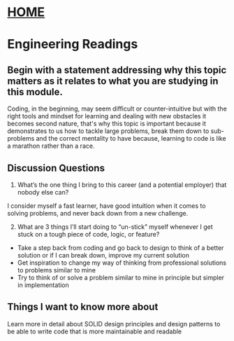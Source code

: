 # [HOME](../../README.md)
# Engineering Readings
## Begin with a statement addressing why this topic matters as it relates to what you are studying in this module.
Coding, in the beginning, may seem difficult or counter-intuitive but with the right tools and mindset for learning and dealing with new obstacles it becomes second nature, that's why this topic is important because it demonstrates to us how to tackle large problems, break them down to sub-problems and the correct mentality to have because, learning to code is like a marathon rather than a race. 

## Discussion Questions
1. What’s the one thing I bring to this career (and a potential employer) that nobody else can?

I consider myself a fast learner, have good intuition when it comes to solving problems, and never back down from a new challenge.

2. What are 3 things I’ll start doing to “un-stick” myself whenever I get stuck on a tough piece of code, logic, or feature?

* Take a step back from coding and go back to design to think of a better solution or if I can break down, improve my current solution
* Get inspiration to change my way of thinking from professional solutions to problems similar to mine
* Try to think of or solve a problem similar to mine in principle but simpler in implementation
## Things I want to know more about

Learn more in detail about SOLID design principles and design patterns to be able to write code that is more maintainable and readable
